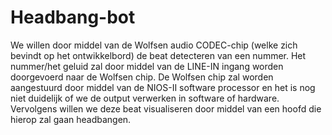 # Headbang-bot

We willen door middel van de Wolfsen audio CODEC-chip (welke zich bevindt op het ontwikkelbord) de beat detecteren van een nummer. 
Het nummer/het geluid zal door middel van de LINE-IN ingang worden doorgevoerd naar de Wolfsen chip. 
De Wolfsen chip zal worden aangestuurd door middel van de NIOS-II software processor en het is nog niet duidelijk of we de output verwerken in software of hardware. 
Vervolgens willen we deze beat visualiseren door middel van een hoofd die hierop zal gaan headbangen. 

